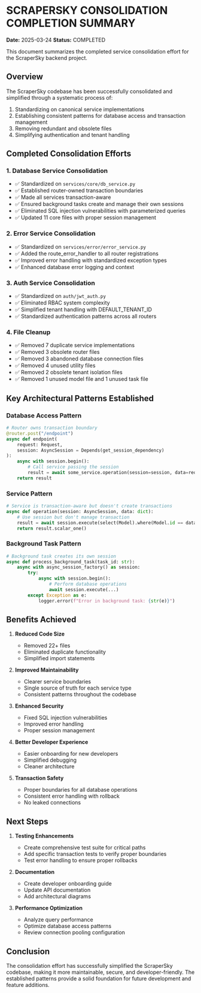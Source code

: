 # SCRAPERSKY CONSOLIDATION COMPLETION SUMMARY

**Date:** 2025-03-24
**Status:** COMPLETED

This document summarizes the completed service consolidation effort for the ScraperSky backend project.

## Overview

The ScraperSky codebase has been successfully consolidated and simplified through a systematic process of:

1. Standardizing on canonical service implementations
2. Establishing consistent patterns for database access and transaction management
3. Removing redundant and obsolete files
4. Simplifying authentication and tenant handling

## Completed Consolidation Efforts

### 1. Database Service Consolidation
- ✅ Standardized on `services/core/db_service.py`
- ✅ Established router-owned transaction boundaries
- ✅ Made all services transaction-aware
- ✅ Ensured background tasks create and manage their own sessions
- ✅ Eliminated SQL injection vulnerabilities with parameterized queries
- ✅ Updated 11 core files with proper session management

### 2. Error Service Consolidation
- ✅ Standardized on `services/error/error_service.py`
- ✅ Added the route_error_handler to all router registrations
- ✅ Improved error handling with standardized exception types
- ✅ Enhanced database error logging and context

### 3. Auth Service Consolidation
- ✅ Standardized on `auth/jwt_auth.py`
- ✅ Eliminated RBAC system complexity
- ✅ Simplified tenant handling with DEFAULT_TENANT_ID
- ✅ Standardized authentication patterns across all routers

### 4. File Cleanup
- ✅ Removed 7 duplicate service implementations
- ✅ Removed 3 obsolete router files
- ✅ Removed 3 abandoned database connection files
- ✅ Removed 4 unused utility files
- ✅ Removed 2 obsolete tenant isolation files
- ✅ Removed 1 unused model file and 1 unused task file

## Key Architectural Patterns Established

### Database Access Pattern
```python
# Router owns transaction boundary
@router.post("/endpoint")
async def endpoint(
    request: Request,
    session: AsyncSession = Depends(get_session_dependency)
):
    async with session.begin():
        # Call service passing the session
        result = await some_service.operation(session=session, data=request.dict())
    return result
```

### Service Pattern
```python
# Service is transaction-aware but doesn't create transactions
async def operation(session: AsyncSession, data: dict):
    # Use session but don't manage transaction
    result = await session.execute(select(Model).where(Model.id == data["id"]))
    return result.scalar_one()
```

### Background Task Pattern
```python
# Background task creates its own session
async def process_background_task(task_id: str):
    async with async_session_factory() as session:
        try:
            async with session.begin():
                # Perform database operations
                await session.execute(...)
        except Exception as e:
            logger.error(f"Error in background task: {str(e)}")
```

## Benefits Achieved

1. **Reduced Code Size**
   - Removed 22+ files
   - Eliminated duplicate functionality
   - Simplified import statements

2. **Improved Maintainability**
   - Clearer service boundaries
   - Single source of truth for each service type
   - Consistent patterns throughout the codebase

3. **Enhanced Security**
   - Fixed SQL injection vulnerabilities
   - Improved error handling
   - Proper session management

4. **Better Developer Experience**
   - Easier onboarding for new developers
   - Simplified debugging
   - Cleaner architecture

5. **Transaction Safety**
   - Proper boundaries for all database operations
   - Consistent error handling with rollback
   - No leaked connections

## Next Steps

1. **Testing Enhancements**
   - Create comprehensive test suite for critical paths
   - Add specific transaction tests to verify proper boundaries
   - Test error handling to ensure proper rollbacks

2. **Documentation**
   - Create developer onboarding guide
   - Update API documentation
   - Add architectural diagrams

3. **Performance Optimization**
   - Analyze query performance
   - Optimize database access patterns
   - Review connection pooling configuration

## Conclusion

The consolidation effort has successfully simplified the ScraperSky codebase, making it more maintainable, secure, and developer-friendly. The established patterns provide a solid foundation for future development and feature additions.
